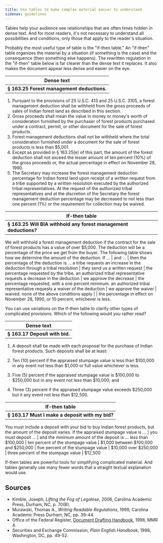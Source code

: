 ```yaml
---
title: Use tables to make complex material easier to understand
sidenav: guidelines
---
```


Tables help your audience see relationships that are often times hidden in dense text. And for most readers, it's not necessary to understand all possibilities and conditions, only those that apply to the reader's situation.

Probably the most useful type of table is the "if-then table." An "if-then" table organizes the material by a situation (if something is the case) and the consequence (then something else happens). The rewritten regulation in the "if-then" table below is far clearer than the dense text it replaces. It also makes the document appear less dense and easier on the eye.

| Dense text
| ------------------------------------------
| **§ 163.25 Forest management deductions.**

1. Pursuant to the provisions of 25 U.S.C. 413 and 25 U.S.C. 3105, a forest management deduction shall be withheld from the gross proceeds of sales of Indian forest land as described in this section.
2. Gross proceeds shall mean the value in money or money's worth of consideration furnished by the purchaser of forest products purchased under a contract, permit, or other document for the sale of forest products.
3. Forest management deductions shall not be withheld where the total consideration furnished under a document for the sale of forest products is less than $5,001.
4. Except as provided in § 163.25(e) of this part, the amount of the forest deduction shall not exceed the lesser amount of ten percent (10%) of the gross proceeds or, the actual percentage in effect on November 28, 1990.
5. The Secretary may increase the forest management deduction percentage for Indian forest land upon receipt of a written request from a tribe supported by a written resolution executed by the authorized tribal representatives. At the request of the authorized tribal representatives and at the discretion of the Secretary the forest management deduction percentage may be decreased to not less than one percent (1%) or the requirement for collection may be waived.

| If-then table
| ----------------------------------------------------------------
| **§ 163.25 Will BIA withhold any forest management deductions?**

We will withhold a forest management deduction if the contract for the sale of forest products has a value of over $5,000\. The deduction will be a percentage of the price we get from the buyer. The following table shows how we determine the amount of the deduction. If ... | and ... | then the percentage of the deduction is ... a tribe requests an increase in the deduction through a tribal resolution | they send us a written request | the percentage requested by the tribe. an authorized tribal representative requests a decrease in the deduction | we approve the decrease | the percentage requested, with a one percent minimum. an authorized tribal representative requests a waiver of the deduction | we approve the waiver | waived. none of the above conditions apply | | the percentage in effect on November 28, 1990, or 10 percent, whichever is less.

You can use variations on the if-then table to clarify other types of complicated provisions. Which of the following would you rather read?

| Dense text
| ------------------------------
| **§ 163.17 Deposit with bid.**

1. A deposit shall be made with each proposal for the purchase of Indian forest products. Such deposits shall be at least:

  1. Ten (10) percent if the appraised stumpage value is less than $100,000 in any event not less than $1,000 or full value whichever is less.
  2. Five (5) percent if the appraised stumpage value is $100,000 to $250,000 but in any event not less than $10,000; and

2. Three (3) percent if the appraised stumpage value exceeds $250,000 but it any event not less than $12,500.

| If-then table
| -----------------------------------------------
| **§ 163.17 Must I make a deposit with my bid?**

You must include a deposit with your bid to buy Indian forest products, but the amount of the deposit varies. If the appraised stumpage value is ... | you must deposit ... | and the minimum amount of the deposit is ... less than $100,000 | ten percent of the stumpage value | $1,000 between $100,000 and $250,000 | five percent of the stumpage value | $10,000 over $250,000 | three percent of the stumpage value | $12,500

If-then tables are powerful tools for simplifying complicated material. And tables generally use many fewer words that a straight textual explanation would use.

## Sources

- Kimble, Joseph, _Lifting the Fog of Legalese_, 2006, Carolina Academic Press, Durham, NC, p. 70(B).
- Murawski, Thomas A., _Writing Readable Regulations_, 1999, Carolina Academic Press Durham, NC, pp. 39-44.
- Office of the Federal Register, [Document Drafting Handbook](http://www.archives.gov/federal-register/write/handbook/ddh.pdf), 1998, MMR 4.
- Securities and Exchange Commission, _Plain English Handbook_, 1998, Washington, DC, pp. 49-52.
